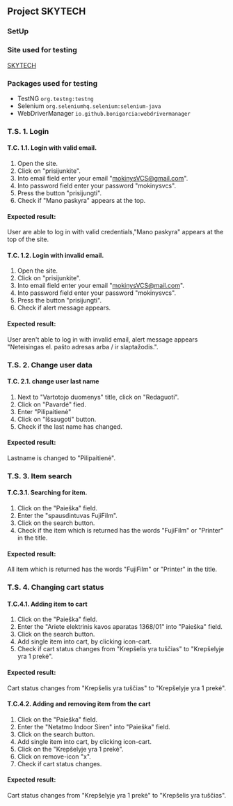 ## Project SKYTECH
### SetUp
### Site used for testing
 [SKYTECH](https://www.skytech.lt/)
 ### Packages used for testing
- TestNG `org.testng:testng`
- Selenium `org.seleniumhq.selenium:selenium-java`
- WebDriverManager `io.github.bonigarcia:webdrivermanager`

### T.S. 1. Login
#### T.C. 1.1. Login with valid email.
1. Open the site.
2. Click on "prisijunkite".
3. Into email field enter your email "mokinysVCS@gmail.com".
4. Into password field enter your password "mokinysvcs".
5. Press the button "prisijungti".
6. Check if "Mano paskyra" appears at the top.
#### Expected result:
User are able to log in with valid credentials,"Mano paskyra" appears at the top of the site.

#### T.C. 1.2. Login with invalid email.
1. Open the site.
2. Click on "prisijunkite".
3. Into email field enter your email "mokinysVCS@mail.com".
4. Into password field enter your password "mokinysvcs".
5. Press the button "prisijungti".
6. Check if alert message appears.
#### Expected result:
User aren't able to log in with invalid email, alert message appears 
"Neteisingas el. pašto adresas arba / ir slaptažodis.".

### T.S. 2. Change user data
#### T.C. 2.1. change user last name
1. Next to "Vartotojo duomenys" title, click on "Redaguoti".
2. Click on "Pavardė" fied.
3. Enter "Pilipaitienė"
4. Click on "Išsaugoti" button.
5. Check if the last name has changed.
#### Expected result:
Lastname is changed to "Pilipaitienė".

### T.S. 3. Item search
#### T.C.3.1. Searching for item.
1. Click on the "Paieška" field.
2. Enter the "spausdintuvas FujiFilm".
3. Click on the search button.
4. Check if the item which is returned has the words "FujiFilm" or "Printer" in the title.
#### Expected result:
All item which is returned has the words "FujiFilm" or "Printer" in the title.

### T.S. 4. Changing cart status
#### T.C.4.1. Adding item to cart
1. Click on the "Paieška" field.
2. Enter the "Ariete elektrinis kavos aparatas 1368/01" into "Paieška" field.
3. Click on the search button.
4. Add single item into cart, by clicking icon-cart.
5. Check if cart status changes from "Krepšelis yra tuščias" to "Krepšelyje yra 1 prekė".
#### Expected result:
Cart status changes from "Krepšelis yra tuščias" to "Krepšelyje yra 1 prekė".

#### T.C.4.2. Adding and removing item from the cart
1. Click on the "Paieška" field.
2. Enter the "Netatmo Indoor Siren" into "Paieška" field.
3. Click on the search button.
4. Add single item into cart, by clicking icon-cart.
5. Click on the "Krepšelyje yra 1 prekė".
6. Click on remove-icon "x".
7. Check if cart status changes.
#### Expected result:
Cart status changes from "Krepšelyje yra 1 prekė" to "Krepšelis yra tuščias".






